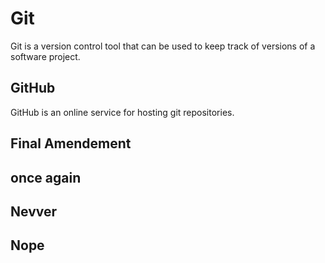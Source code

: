 # Git



Git is a version control tool that can be used to keep track of versions of a software project.







## GitHub







GitHub is an online service for hosting git repositories.







## Final Amendement







## once again































































## Nevver































## Nope